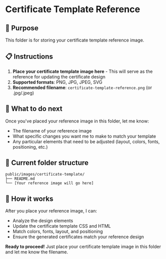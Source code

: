 # Certificate Template Reference

## 📁 Purpose
This folder is for storing your certificate template reference image. 

## 📋 Instructions
1. **Place your certificate template image here** - This will serve as the reference for updating the certificate design
2. **Supported formats**: PNG, JPG, JPEG, SVG
3. **Recommended filename**: `certificate-template-reference.png` (or .jpg/.jpeg)

## 🎯 What to do next
Once you've placed your reference image in this folder, let me know:
- The filename of your reference image
- What specific changes you want me to make to match your template
- Any particular elements that need to be adjusted (layout, colors, fonts, positioning, etc.)

## 📂 Current folder structure
```
public/images/certificate-template/
├── README.md
└── [Your reference image will go here]
```

## 🔧 How it works
After you place your reference image, I can:
- Analyze the design elements
- Update the certificate template CSS and HTML
- Match colors, fonts, layout, and positioning
- Ensure the generated certificates match your reference design

**Ready to proceed!** Just place your certificate template image in this folder and let me know the filename.

